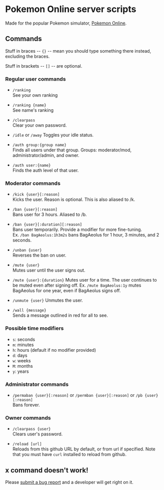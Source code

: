 # Pokemon Online server scripts

Made for the popular Pokemon simulator, [Pokemon Online](pokemon-online.eu).

## Commands

Stuff in braces -- `{}` -- mean you should type something there instead, excluding the braces.

Stuff in brackets -- `[]` -- are optional.

### Regular user commands

* `/ranking`  
  See your own ranking

* `/ranking {name}`  
  See name's ranking

* `/clearpass`  
  Clear your own password.

* `/idle` or `/away`
  Toggles your idle status.

* `/auth group:{group name}`  
  Finds all users under that group. Groups: moderator/mod, administrator/admin, and owner.

* `/auth user:{name}`  
  Finds the auth level of that user.

### Moderator commands

* `/kick {user}[:reason]`  
  Kicks the user. Reason is optional. This is also aliased to /k.

* `/ban {user}[:reason]`  
  Bans user for 3 hours. Aliased to /b.

* `/ban {user}[:duration][:reason]`  
  Bans user temporarily. Provide a modifier for more fine-tuning.  
  Ex. `/ban BagAeolus:1h3m2s` bans BagAeolus for 1 hour, 3 minutes, and 2 seconds.

* `/unban {user}`  
  Reverses the ban on user.

* `/mute {user}`  
  Mutes user until the user signs out.

* `/mute {user}:{duration}`
  Mutes user for a time. The user continues to be muted even after signing off.
  Ex. `/mute BagAeolus:1y` mutes BagAeolus for one year, even if BagAeolus signs off.

* `/unmute {user}`
  Unmutes the user.

* `/wall {message}`  
  Sends a message outlined in red for all to see.

### Possible time modifiers

* `s`: seconds
* `m`: minutes
* `h`: hours (default if no modifier provided)
* `d`: days
* `w`: weeks
* `M`: months
* `y`: years

### Administrator commands

* `/permaban {user}[:reason]` or `/permban {user}[:reason]` or `/pb {user}[:reason]`  
  Bans forever.

### Owner commands

* `/clearpass {user}`  
  Clears user's password.

* `/reload [url]`  
  Reloads from this github URL by default, or from url if specified. Note that you must have `curl` installed to reload from github.

## x command doesn't work!

Please [submit a bug report](https://github.com/sarenji/poserver/issues) and a developer will get right on it.